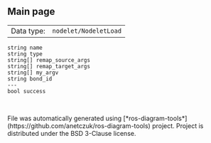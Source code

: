 <!--
File was automatically generated using 'ros-diagram-tools' project.
Project is distributed under the BSD 3-Clause license.
-->

## Main page

|     |     |
| --- | --- |
| Data type: | `nodelet/NodeletLoad` |

```
string name
string type
string[] remap_source_args
string[] remap_target_args
string[] my_argv
string bond_id
---
bool success


```


</br>
File was automatically generated using [*ros-diagram-tools*](https://github.com/anetczuk/ros-diagram-tools) project.
Project is distributed under the BSD 3-Clause license.
